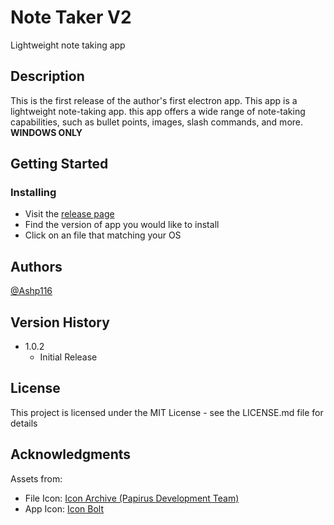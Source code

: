 # Note Taker V2

Lightweight note taking app

## Description

This is the first release of the author's first electron app. This app is a lightweight note-taking app. this app offers a wide range of note-taking capabilities, such as bullet points, images, slash commands, and more. **WINDOWS ONLY**

## Getting Started

### Installing
- Visit the [release page](https://github.com/Ashp116/NoteTakerV2/releases/tag/App)
- Find the version of app you would like to install 
- Click on an file that matching your OS

## Authors

[@Ashp116](https://github.com/Ashp116)

## Version History

* 1.0.2
    * Initial Release

## License

This project is licensed under the MIT License - see the LICENSE.md file for details

## Acknowledgments

Assets from:
* File Icon: [Icon Archive (Papirus Development Team)](https://iconarchive.com/show/papirus-apps-icons-by-papirus-team/accessories-notes-icon.html)
* App Icon: [Icon Bolt](https://www.iconbolt.com/iconsets/those-icons-colored-outline/note-task-comment-message-edit-write)
